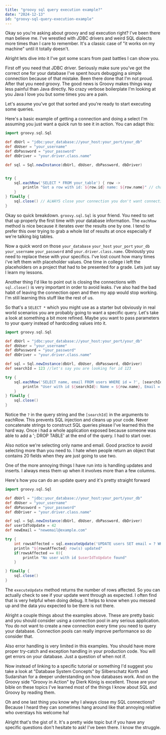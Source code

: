 ```yaml
---
title: "groovy sql query execution example?"
date: "2024-12-13"
id: "groovy-sql-query-execution-example"
---
```


Okay so you're asking about groovy and sql execution right? I've been there man believe me. I've wrestled with JDBC drivers and weird SQL dialects more times than I care to remember. It's a classic case of "it works on my machine" until it totally doesn't.

Alright lets dive into it I've got some scars from past battles I can show you.

First off you need that JDBC driver. Seriously make sure you've got the correct one for your database I've spent hours debugging a simple connection because of that mistake. Been there done that I'm not proud. After that you need groovy. The good news is Groovy makes things way less painful than Java directly. No crazy verbose boilerplate I'm looking at you Java I love you but some times you are a pain.

Let's assume you've got that sorted and you're ready to start executing some queries.

Here's a basic example of getting a connection and doing a select I'm assuming you just want a quick run to see it in action. You can adapt this:

```groovy
import groovy.sql.Sql

def dbUrl = "jdbc:your_database://your_host:your_port/your_db"
def dbUser = "your_username"
def dbPassword = "your_password"
def dbDriver = "your.driver.class.name"

def sql = Sql.newInstance(dbUrl, dbUser, dbPassword, dbDriver)


try {
    sql.eachRow('SELECT * FROM your_table') { row ->
        println "Got a row with id: ${row.id} name: ${row.name}" // change this of course
    }
} finally {
    sql.close() // ALWAYS close your connection you don't want connection leaks trust me
}
```

Okay so quick breakdown. `groovy.sql.Sql` is your friend. You need to set that up properly the first time with your database information. The `eachRow` method is nice because it iterates over the results one by one.  I tend to prefer this over trying to grab a whole list of results at once especially if we're talking big tables.

Now a quick word on those `your_database` `your_host` `your_port` `your_db` `your_username` `your_password` and `your.driver.class.name`. Obviously you need to replace these with your specifics. I've lost count how many times i've left them with placeholder values. One time in college i left the placeholders on a project that had to be presented for a grade. Lets just say I learn my lessons.

Another thing I'd like to point out is closing the connections with `sql.close()` is very important in order to avoid leaks. I've also had the bad habit of leaving the connection open and then my app would stop working. I'm still learning this stuff like the rest of us.

So that's a `SELECT *` which you might use as a starter but obviously in real world scenarios you are probably going to want a specific query. Let's take a look at something a bit more refined. Maybe you want to pass parameters to your query instead of hardcoding values into it.

```groovy
import groovy.sql.Sql

def dbUrl = "jdbc:your_database://your_host:your_port/your_db"
def dbUser = "your_username"
def dbPassword = "your_password"
def dbDriver = "your.driver.class.name"

def sql = Sql.newInstance(dbUrl, dbUser, dbPassword, dbDriver)
def searchId = 123 //let's say you are looking for id 123

try {
    sql.eachRow('SELECT name, email FROM users WHERE id = ?', [searchId]) { row ->
        println "User with id ${searchId}: Name = ${row.name}, Email = ${row.email}"
    }
} finally {
    sql.close()
}
```

Notice the `?` in the query string and the `[searchId]` in the arguments to eachRow. This prevents SQL injection and cleans up your code. Never concatenate strings to construct SQL queries please I've learned this the hard way. Once i had a whole application exposed because someone was able to add a '; DROP TABLE' at the end of the query. I had to start over.

Also notice we're selecting only name and email. Good practice to avoid selecting more than you need to. I hate when people return an object that contains 20 fields when they are just going to use two.

One of the more annoying things I have run into is handling updates and inserts. I always mess them up when it involves more than a few columns.

Here's how you can do an update query and it's pretty straight forward

```groovy
import groovy.sql.Sql

def dbUrl = "jdbc:your_database://your_host:your_port/your_db"
def dbUser = "your_username"
def dbPassword = "your_password"
def dbDriver = "your.driver.class.name"

def sql = Sql.newInstance(dbUrl, dbUser, dbPassword, dbDriver)
def userIdToUpdate = 42
def newEmail = "newemail@example.com"

try {
    int rowsAffected = sql.executeUpdate('UPDATE users SET email = ? WHERE id = ?', [newEmail, userIdToUpdate])
    println "${rowsAffected} row(s) updated"
    if(rowsAffected == 0){
        println "No user with id $userIdToUpdate found"
    }

} finally {
    sql.close()
}
```

The `executeUpdate` method returns the number of rows affected. So you can actually check to see if your update went through as expected. I often find that is very helpful when doing debug. It helps to know when you messed up and the data you expected to be there is not there.

Alright a couple things about the examples above. These are pretty basic and you should consider using a connection pool in any serious application. You do not want to create a new connection every time you need to query your database. Connection pools can really improve performance so do consider that.

Also error handling is very limited in this examples. You should have more proper try-catch and exception handling in your production code. You will get errors on your database. Just a question of when not if.

Now instead of linking to a specific tutorial or something I'd suggest you take a look at "Database System Concepts" by Silberschatz Korth and Sudarshan for a deeper understanding on how databases work. And on the Groovy side "Groovy in Action" by Dierk König is excellent. Those are your bible on these topics I've learned most of the things I know about SQL and Groovy by reading them.

Oh and one last thing you know why I always close my SQL connections? Because I heard they can sometimes hang around like that annoying relative who overstays his welcome ha!

Alright that's the gist of it. It's a pretty wide topic but if you have any specific questions don't hesitate to ask! I've been there. I know the struggle.
